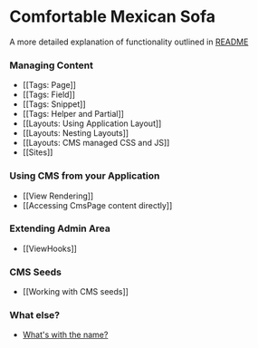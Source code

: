 # Comfortable Mexican Sofa
A more detailed explanation of functionality outlined in [README](https://github.com/twg/comfortable-mexican-sofa#readme)

### Managing Content
* [[Tags: Page]]
* [[Tags: Field]]
* [[Tags: Snippet]]
* [[Tags: Helper and Partial]]
* [[Layouts: Using Application Layout]]
* [[Layouts: Nesting Layouts]]
* [[Layouts: CMS managed CSS and JS]]
* [[Sites]]

### Using CMS from your Application
* [[View Rendering]]
* [[Accessing CmsPage content directly]]

### Extending Admin Area
* [[ViewHooks]]

### CMS Seeds
* [[Working with CMS seeds]]

### What else?
* [What's with the name?](http://blog.twg.ca/2011/02/the-comfortable-mexican-sofa-vitamin-d-infused/)